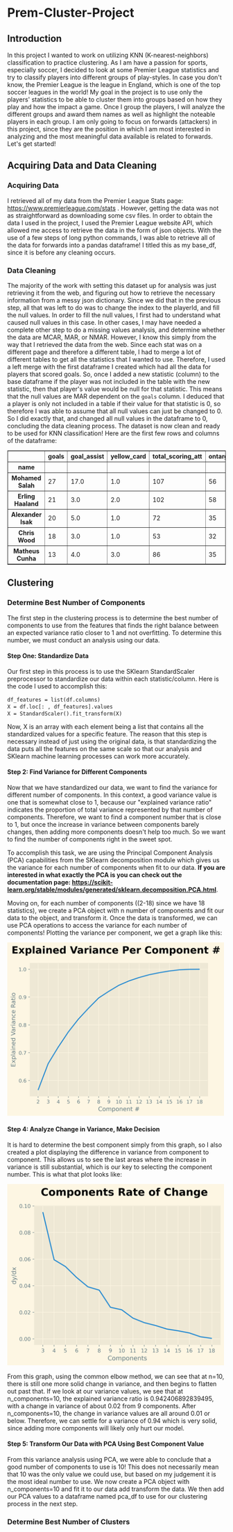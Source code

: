 # Prem-Cluster-Project

## Introduction
In this project I wanted to work on utilizing KNN (K-nearest-neighbors) classification to practice clustering. As I am have a passion for sports, especially soccer, I decided to look at some Premier League statistics and try to classify players into different groups of play-styles. In case you don't know, the Premier League is the league in England, which is one of the top soccer leagues in the world! My goal in the project is to use only the players' statistics to be able to cluster them into groups based on how they play and how the impact a game. Once I group the players, I will analyze the different groups and award them names as well as highlight the noteable players in each group. I am only going to focus on forwards (attackers) in this project, since they are the position in which I am most interested in analyzing and the most meaningful data available is related to forwards. Let's get started!

## Acquiring Data and Data Cleaning
### Acquiring Data
I retrieved all of my data from the Premier League Stats page: https://www.premierleague.com/stats . However, getting the data was not as straightforward as downloading some csv files. In order to obtain the data I used in the project, I used the Premier League website API, which allowed me access to retrieve the data in the form of json objects. With the use of a few steps of long python commands, I was able to retrieve all of the data for forwards into a pandas dataframe! I titled this as my base_df, since it is before any cleaning occurs.
### Data Cleaning
The majority of the work with setting this dataset up for analysis was just retrieving it from the web, and figuring out how to retrieve the necessary information from a messy json dictionary. Since we did that in the previous step, all that was left to do was to change the index to the playerId, and fill the null values. In order to fill the null values, I first had to understand what caused null values in this case. 
In other cases, I may have needed a complete other step to do a missing values analysis, and determine whether the data are MCAR, MAR, or NMAR. However, I know this simply from the way that I retrieved the data from the web. Since each stat was on a different page and therefore a different table, I had to merge a lot of different tables to get all the statistics that I wanted to use. Therefore, I used a left merge with the first dataframe I created which had all the data for players that scored goals. So, once I added a new statistic (column) to the base dataframe if the player was not included in the table with the new statistic, then that player's value would be null for that statistic. This means that the null values are MAR dependent on the `goals` column. I deduced that a player is only not included in a table if their value for that statistic is 0, so therefore I was able to assume that all null values can just be changed to 0. So I did exactly that, and changed all null values in the dataframe to 0, concluding the data cleaning process. The dataset is now clean and ready to be used for KNN classification! Here are the first few rows and columns of the dataframe:
<table border="1" class="dataframe"><thead><tr style="text-align: right;"><th></th><th>goals</th><th>goal_assist</th><th>yellow_card</th><th>total_scoring_att</th><th>ontarget_scoring_att</th><th>hit_woodwork</th><th>att_hd_goal</th><th>att_pen_goal</th><th>att_freekick_goal</th><th>total_offside</th></tr><tr><th>name</th><th></th><th></th><th></th><th></th><th></th><th></th><th></th><th></th><th></th><th></th></tr></thead><tbody><tr><th>Mohamed Salah</th><td>27</td><td>17.0</td><td>1.0</td><td>107</td><td>56</td><td>4.0</td><td>0.0</td><td>9.0</td><td>0.0</td><td>12.0</td></tr><tr><th>Erling Haaland</th><td>21</td><td>3.0</td><td>2.0</td><td>102</td><td>58</td><td>4.0</td><td>4.0</td><td>2.0</td><td>0.0</td><td>4.0</td></tr><tr><th>Alexander Isak</th><td>20</td><td>5.0</td><td>1.0</td><td>72</td><td>35</td><td>3.0</td><td>4.0</td><td>2.0</td><td>0.0</td><td>19.0</td></tr><tr><th>Chris Wood</th><td>18</td><td>3.0</td><td>1.0</td><td>53</td><td>32</td><td>0.0</td><td>6.0</td><td>3.0</td><td>0.0</td><td>21.0</td></tr><tr><th>Matheus Cunha</th><td>13</td><td>4.0</td><td>3.0</td><td>86</td><td>35</td><td>1.0</td><td>0.0</td><td>0.0</td><td>0.0</td><td>8.0</td></tr></tbody></table>

## Clustering
### Determine Best Number of Components
The first step in the clustering process is to determine the best number of components to use from the features that finds the right balance between an expected variance ratio closer to 1 and not overfitting. To determine this number, we must conduct an analysis using our data.
#### Step One: Standardize Data
Our first step in this process is to use the SKlearn StandardScaler preprocessor to standardize our data within each statistic/column. Here is the code I used to accomplish this:
```
df_features = list(df.columns)
X = df.loc[: , df_features].values
X = StandardScaler().fit_transform(X)
```
Now, X is an array with each element being a list that contains all the standardized values for a specific feature. The reason that this step is necessary instead of just using the original data, is that standardizing the data puts all the features on the same scale so that our analysis and SKlearn machine learning processes can work more accurately.
#### Step 2: Find Variance for Different Components
Now that we have standardized our data, we want to find the variance for different number of components. In this context, a good variance value is one that is somewhat close to 1, because our "explained variance ratio" indicates the proportion of total variance represented by that number of components. Therefore, we want to find a component number that is close to 1, but once the increase in variance between components barely changes, then adding more components doesn't help too much. So we want to find the number of components right in the sweet spot.

To accomplish this task, we are using the Principal Component Analysis (PCA) capabilities from the SKlearn decomposition module which gives us the variance for each number of components when fit to our data. **If you are interested in what exactly the PCA is you can check out the documentation page: https://scikit-learn.org/stable/modules/generated/sklearn.decomposition.PCA.html**. 

Moving on, for each number of components ((2-18) since we have 18 statistics), we create a PCA object with n number of components and fit our data to the object, and transform it. Once the data is transformed, we can use PCA operations to access the variance for each number of components! Plotting the variance per component, we get a graph like this:

<img src="assets/evr_per_component.png" alt="Variance Per Component Plot" width="500" />

#### Step 4: Analyze Change in Variance, Make Decision
It is hard to determine the best component simply from this graph, so I also created a plot displaying the difference in variance from component to component. This allows us to see the last areas where the increase in variance is still substantial, which is our key to selecting the component number. This is what that plot looks like:

<img src="assets/component_deriv.png" alt="Component Rate of Change Plot" width="500" />

From this graph, using the common elbow method, we can see that at n=10, there is still one more solid change in variance, and then begins to flatten out past that. If we look at our variance values, we see that at n_components=10, the explained variance ratio is 0.942406892839495, with a change in variance of about 0.02 from 9 components. After n_components=10, the change in variance values are all around 0.01 or below. Therefore, we can settle for a variance of 0.94 which is very solid, since adding more components will likely only hurt our model.

#### Step 5: Transform Our Data with PCA Using Best Component Value
From this variance analysis using PCA, we were able to conclude that a good number of components to use is 10! This does not necessarily mean that 10 was the only value we could use, but based on my judgement it is the most ideal number to use. We now create a PCA object with n_components=10 and fit it to our data add transform the data. We then add our PCA values to a dataframe named pca_df to use for our clustering process in the next step.

### Determine Best Number of Clusters
